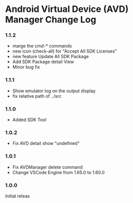 # Android Virtual Device (AVD) Manager Change Log

### 1.1.2

* marge the cmd-* commands
* new icon (check-all) for "Accept All SDK Licenses"
* new feature Update All SDK Package
* Add SDK Package detail View
* Minor bug fix

### 1.1.1

* Show emulator log on the output display
* fix relative path of ../src

### 1.1.0

* Added SDK Tool

### 1.0.2

* Fix AVD detail show "undefined"

### 1.0.1

- Fix AVDManager delete command
- Change VSCode Engine from 1.65.0 to 1.60.0

### 1.0.0

Initial releas
